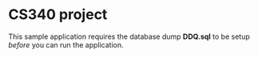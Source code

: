 # CS340 project

This sample application requires the database dump **DDQ.sql** to be setup *before* you can run the application.
